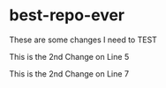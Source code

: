 # best-repo-ever

These are some changes I need to TEST

This is the 2nd Change on Line 5

This is the 2nd Change on Line 7

